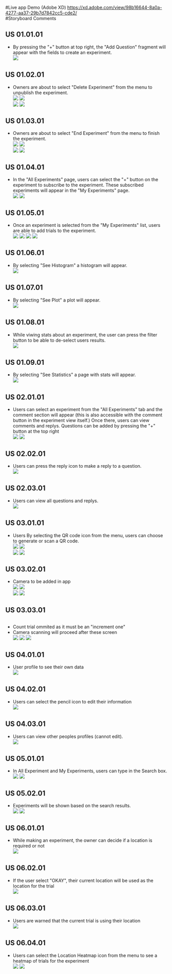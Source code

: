 #Live app Demo (Adobe XD)
https://xd.adobe.com/view/98b16644-8a0a-4277-aa37-29b7d7842cc5-cde2/  
#Storyboard Comments
## US 01.01.01
* By pressing the "+" button at top right, the "Add Question" fragment will appear with the fields to create an experiment.  
![](Add%20Experiment.png)
## US 01.02.01
* Owners are about to select "Delete Experiment" from the menu to unpublish the experiment.  
![](Binomial%20Trial%20Hmaburger.png)
![](Non-Negative%20Integer%20Count%20Trial%20Hamburger.png)  
![](Measurement%20Trial%20Hamburger.png)
![](Count%20Trial%20Hamburger.png)
## US 01.03.01
* Owners are about to select "End Experiment" from the menu to finish the experiment.  
![](Binomial%20Trial%20Hmaburger.png)
![](Non-Negative%20Integer%20Count%20Trial%20Hamburger.png)  
![](Measurement%20Trial%20Hamburger.png)
![](Count%20Trial%20Hamburger.png)
## US 01.04.01
* In the "All Experiments" page, users can select the "+" button on the experiment to subscribe to the experiment. These subscribed experiments will appear in the "My Experiments" page.  
![](Home%20Screen.png)
![](My%20Experiments.png)
## US 01.05.01
* Once an experiment is selected from the "My Experiments" list, users are able to add trials to the experiment.  
![](Count%20Trial.png)
![](Binomial%20Trial.png)
![](Measurement%20Trial.png)
![](Non-Negative%20Integer%20Count%20Trial.png)
## US 01.06.01
* By selecting "See Histogram" a histogram will appear.  
![](Histogram.png)
## US 01.07.01
* By selecting "See Plot" a plot will appear.  
![](Plot.png)
## US 01.08.01
* While viwing stats about an experiment, the user can press the filter button to be able to de-select users results.  
![](User%20Filter.png)
## US 01.09.01
* By selecting "See Statistics" a page with stats will appear.  
![](Statistics.png)
## US 02.01.01
* Users can select an experiment from the "All Experiments" tab and the comment section will appear (this is also accessible with the comment button in the experiment view itself.) Once there, users can view comments and replys. Questions can be added by pressing the "+" button at the top right  
![](Comments.png)
![](Comments%20-%20%20Add%20Question.png)
## US 02.02.01
* Users can press the reply icon to make a reply to a question.  
![](Comments%20-%20%20Add%20Reply.png)
## US 02.03.01
* Users can view all questions and replys.  
![](Comments.png)
## US 03.01.01
* Users By selecting the QR code icon from the menu, users can choose to generate or scan a QR code.  
![](Binomial%20Trial%20QR%20Popout.png)
![](Count%20Trial%20QR%20Popout.png)  
![](Measurement%20Trial%20QR%20Popout.png)
![](Non-Negative%20Integer%20Count%20Trial%20QR%20Popout.png)
## US 03.02.01
* Camera to be added in app  
![](Binomial%20Trial%20QR%20Popout.png)
![](Count%20Trial%20QR%20Popout.png)  
![](Measurement%20Trial%20QR%20Popout.png)
![](Non-Negative%20Integer%20Count%20Trial%20QR%20Popout.png)
## US 03.03.01
![]()
* Count trial ommited as it must be an "increment one"  
* Camera scanning will proceed after these screen  
![](Binomial%20Trial%20BC%20Popout.png)
![](Measurement%20Trial%20BC%20Popout.png)
![](Non-Negative%20Integer%20Count%20Trial%20BC%20Popout.png)
## US 04.01.01
* User profile to see their own data  
![](My%20Profile.png)
## US 04.02.01
* Users can select the pencil icon to edit their information  
![](My%20Profile.png)
## US 04.03.01
* Users can view other peoples profiles (cannot edit).  
![](Comments%20-%20Profile.png)
## US 05.01.01
* In All Experiment and My Experiments, users can type in the Search box.  
![](My%20Experiments.png)
![](Home%20Screen.png)
## US 05.02.01
* Experiments will be shown based on the search results.  
![](My%20Experiments.png)
![](Home%20Screen.png)
## US 06.01.01
* While making an experiment, the owner can decide if a location is required or not  
![](Add%20Experiment.png)
## US 06.02.01
* If the user select "OKAY", their current location will be used as the location for the trial  
![](Geolocation%20Warning%20Popup.png)
## US 06.03.01
* Users are warned that the current trial is using their location  
![](Geolocation%20Warning%20Popup.png)
## US 06.04.01
* Users can select the Location Heatmap icon from the menu to see a heatmap of trials for the experiment  
![](Count%20Trial%20Hamburger.png)
![](Count%20Trial%20Map%20Popout.png)

